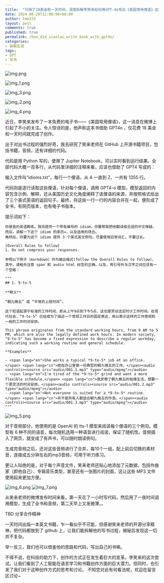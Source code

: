 ```yaml
---
title:  "只用了18美金和一天时间，深度拆解李笑来如何用GPT-4o写出《美国常用俚语》这本书的？"
date: 2024-06-28T12:00:00+08:00
author: lmm333
layout: post
comments: true
published: true
permalink: /how_did_xiaolai_write_book_with_gpt4o/
categories:
- 挨踢生涯
tags:
- GPT
- 写书
---
```

![img.png](../images/2024-06-28-how_did_xiaolai_write_book_with_gpt4o/img.png)

![img_1.png](../images/2024-06-28-how_did_xiaolai_write_book_with_gpt4o/img_1.png)

![img_3.png](../images/2024-06-28-how_did_xiaolai_write_book_with_gpt4o/img_3.png)

![img_2.png](../images/2024-06-28-how_did_xiaolai_write_book_with_gpt4o/img_2.png)

![img_4.png](../images/2024-06-28-how_did_xiaolai_write_book_with_gpt4o/img_4.png)

近日，李笑来发布了一本免费的电子书——《美国常用俚语》，这一消息在微博上引起了不小的关注。令人惊讶的是，他声称这本书借助 GPT4o ，仅花费 18 美金和一天时间就完成了创作。

出于对出书过程的强烈好奇，我去研究了笑来老师在 GitHub 上开源书籍项目，包括书籍，音频，还有详细的代码。

代码是用 Python 写的，使用了 Jupiter Notebook，可以实时看到运行结果。全部代码大概一百多行，从代码里详细的注释来看，应该也借助了 GPT4 写成的：

输入文件叫“idioms.txt”，每行一个俚语，从 A 一直到 Z，一共有 1355 行。

代码则是逐行读取这些俚语，针对每个俚语，调用 GPT4-o 模型。模型返回的内容包含示例、解释，还从美国历史文化角度阐释了该俚语的来源，并按照格式给出了三个美式英语的返回句子。最终，将这些一行一行的内容合并在一起，便形成了全书，有网页版本，也有电子书版本。

提示词如下：
```
你是我的英语教练。我将提供一个带有编号的 idiom，你要帮我把他翻译成合适的中文释疑。
而后，讲解一下这个 idiom 的来历=，以及适用的场合。
再然后，你要为这个 idiom 提供 3 个美式英文例句，尽量使用日常词汇，不要过长。

[Overall Rules to follow]
1. Do not compress your responses.

参照以下例子（markdown）作为输出格式(follow the Overall Rules to follow)，
其中，请格外注意 span 和 audio html 标签的正确，以及，弯引号外与汉字之间应该有一个空格：

"""
## 1. 9-to-5 

**释义**

“朝九晚五” 或 “平常的上班时间”。

这个短语起源于标准的工作时间，即从上午9点到下午5点，这也是劳动法定时计工作时间。在现代社会，“9-to-5” 已经成为了描述一个常规工作日的固定表达，用以表示这样的工作常规和一般的工作时间安排。

This phrase originates from the standard working hours, from 9 AM to 5 PM, which are also the legally defined work hours. In modern society, "9-to-5" has become a fixed expression to describe a regular workday, indicating such a working routine and general schedule.

**Examples**

- <span lang="en">She works a typical *9-to-5* job at an office.</span> <span lang="cn">她在办公室做一份典型的朝九晚五的工作。</span><audio controls><source src="audio/001.1.mp3" type="audio/mpeg"></audio>
- <span lang="en">I'm tired of the *9-to-5* grind and want a more flexible schedule.</span> <span lang="cn">我厌倦了朝九晚五的枯燥生活，想要一个更灵活的时间安排。</span><audio controls><source src="audio/001.2.mp3" type="audio/mpeg"></audio>
- <span lang="en">Not everyone is suited for a *9-to-5* routine.</span> <span lang="cn">并不是所有人都适合朝九晚五的作息。</span><audio controls><source src="audio/001.3.mp3" type="audio/mpeg"></audio>
"""
```
![img_5.png](../images/2024-06-28-how_did_xiaolai_write_book_with_gpt4o/img_5.png)


对于音频部分，他使用的是 OpenAI 的 tts-1 模型来阅读每个俚语的三个例句。模型有 6 种不同的语音，每次随机选用一种语音进行阅读，保证了随机性。音频插入了网页，就变成了有声书，可以随时朗读例句。

生成完音频之后，还对这些音频进行了合并，每10个一组，配上前后切换的素材音，连接成五分钟左右的mp3音频，可用于听力练习。

更让人叫绝的是，对于每个声音文件，笑来老师还贴心地添加了元数据，包括作曲家（即他自己）、专辑音乐类型，甚至还有一张图片的封面，这让这些 MP3 文件使用起来更加方便。

![img_6.png](../images/2024-06-28-how_did_xiaolai_write_book_with_gpt4o/img_6.png)
![img_7.png](../images/2024-06-28-how_did_xiaolai_write_book_with_gpt4o/img_7.png)

从笑来老师的微博发布时间来看，第一天花了一小时写代码，然后用了一夜时间调用模型，生成了全书和音频，第二天早上又发微薄，。

TBD 分享合作精神

一天时间出版一本英文书籍，乍一看似乎不可能，但感谢笑来老师的开源分享精神，把代码都放到了 github 上，让我们能拆解他的写书过程，揭秘后发现这一切并不复杂。

举一反三，我们也可以借鉴他的思路和代码，写出自己的书嘛。

不得不说，在科技的助力下，创作的方式正在发生着巨大的变革。李笑来的这次尝试，让我们看到了人工智能在语言学习和书籍创作方面的巨大潜力。但同时，也引发了我们对于这种创作方式的思考和讨论。
不知您对此有何看法呢，欢迎在留言区讨论~


